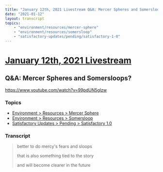 ```yaml
---
title: "January 12th, 2021 Livestream Q&A: Mercer Spheres and Somersloops?"
date: "2021-01-12"
layout: transcript
topics:
    - "environment/resources/mercer-sphere"
    - "environment/resources/somersloop"
    - "satisfactory-updates/pending/satisfactory-1-0"
---
```

# [January 12th, 2021 Livestream](../2021-01-12.md)
## Q&A: Mercer Spheres and Somersloops?
https://www.youtube.com/watch?v=99pdUN5glzw

### Topics
* [Environment > Resources > Mercer Sphere](../topics/environment/resources/mercer-sphere.md)
* [Environment > Resources > Somersloop](../topics/environment/resources/somersloop.md)
* [Satisfactory Updates > Pending > Satisfactory 1.0](../topics/satisfactory-updates/pending/satisfactory-1-0.md)

### Transcript

> better to do mercy's fears and sloops
>
> that is also something tied to the story
>
> and will become clearer in the future
>
